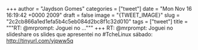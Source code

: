 
+++
author = "Jaydson Gomes"
categories = ["tweet"]
date = "Mon Nov 16 16:19:42 +0000 2009"
draft = false
image = "{TWEET_IMAGE}"
slug = "2c2cb866a1ed1efa5b4c5eb084d2bc8f1c32d010"
tags = ["tweet"]
title = """RT: @mrprompt: Joguei no ..."""
+++
RT: @mrprompt: Joguei no slideshare os slides que apresentei no #TcheLinux sábado: http://tinyurl.com/yjpww5q
